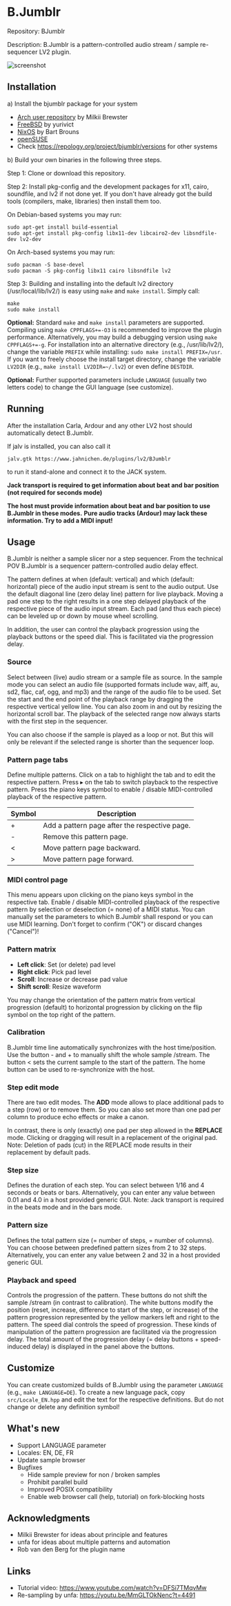 # B.Jumblr
Repository: BJumblr

Description: B.Jumblr is a pattern-controlled audio stream / sample re-sequencer LV2 plugin.

![screenshot](https://raw.githubusercontent.com/sjaehn/BJumblr/master/doc/screenshot.png "Screenshot from B.Jumblr")


## Installation

a) Install the bjumblr package for your system
* [Arch user repository](https://aur.archlinux.org/packages/bjumblr.lv2-git) by Milkii Brewster
* [FreeBSD](https://www.freshports.org/audio/bjumblr-lv2) by yurivict
* [NixOS](https://github.com/NixOS/nixpkgs/blob/release-20.09/pkgs/applications/audio/bjumblr/default.nix) by Bart Brouns
* [openSUSE](https://software.opensuse.org/package/BJumblr)
* Check https://repology.org/project/bjumblr/versions for other systems

b) Build your own binaries in the following three steps.

Step 1: Clone or download this repository.

Step 2: Install pkg-config and the development packages for x11, cairo, soundfile, and lv2 if not done yet. If you
don't have already got the build tools (compilers, make, libraries) then install them too.

On Debian-based systems you may run:
```
sudo apt-get install build-essential
sudo apt-get install pkg-config libx11-dev libcairo2-dev libsndfile-dev lv2-dev
```

On Arch-based systems you may run:
```
sudo pacman -S base-devel
sudo pacman -S pkg-config libx11 cairo libsndfile lv2
```

Step 3: Building and installing into the default lv2 directory (/usr/local/lib/lv2/) is easy using `make` and
`make install`. Simply call:
```
make
sudo make install
```

**Optional:** Standard `make` and `make install` parameters are supported. Compiling using `make CPPFLAGS+=-O3`
is recommended to improve the plugin performance. Alternatively, you may build a debugging version using
`make CPPFLAGS+=-g`. For installation into an alternative directory (e.g., /usr/lib/lv2/), change the
variable `PREFIX` while installing: `sudo make install PREFIX=/usr`. If you want to freely choose the
install target directory, change the variable `LV2DIR` (e.g., `make install LV2DIR=~/.lv2`) or even define
`DESTDIR`.

**Optional:** Further supported parameters include `LANGUAGE` (usually two letters code) to change the GUI
language (see customize).

## Running

After the installation Carla, Ardour and any other LV2 host should automatically detect B.Jumblr.

If jalv is installed, you can also call it
```
jalv.gtk https://www.jahnichen.de/plugins/lv2/BJumblr
```
to run it stand-alone and connect it to the JACK system.

**Jack transport is required to get information about beat and bar position (not required for seconds mode)**

**The host must provide information about beat and bar position to use B.Jumblr in these modes.**
**Pure audio tracks (Ardour) may lack these information. Try to add a MIDI input!**


## Usage

B.Jumblr is neither a sample slicer nor a step sequencer. From the technical POV B.Jumblr is a
sequencer pattern-controlled audio delay effect.

The pattern defines at when (default: vertical) and which (default: horizontal) piece of the audio
input stream is sent to the audio output. Use the default diagonal line (zero delay line) pattern
for live playback. Moving a pad one step to the right results in a one step delayed playback of the
respective piece of the audio input stream. Each pad (and thus each piece) can be leveled up or
down by mouse wheel scrolling.

In addition, the user can control the playback progression using the playback buttons or the speed
dial. This is facilitated via the progression delay.


### Source

Select between (live) audio stream or a sample file as source. In the sample mode you can select an
audio file (supported formats include wav, aiff, au, sd2, flac, caf, ogg, and mp3) and the range of
the audio file to be used. Set the start and the end point of the playback range by dragging the
respective vertical yellow line. You can also zoom in and out by resizing the horizontal scroll bar.
The playback of the selected range now always starts with the first step in the sequencer.

You can also choose if the sample is played as a loop or not. But this will only be relevant if the
selected range is shorter than the sequencer loop.


### Pattern page tabs

Define multiple patterns. Click on a tab to highlight the tab and to edit the respective pattern.
Press ▸ on the tab to switch playback to the respective pattern. Press the piano keys symbol to
enable / disable MIDI-controlled playback of the respective pattern.

| Symbol | Description |
| --- | --- |
| + | Add a pattern page after the respective page. |
| - | Remove this pattern page. |
| < | Move pattern page backward. |
| > | Move pattern page forward. |


### MIDI control page

This menu appears upon clicking on the piano keys symbol in the respective tab. Enable / disable
MIDI-controlled playback of the respective pattern by selection or deselection (= none) of a MIDI
status. You can manually set the parameters to which B.Jumblr shall respond or you can use MIDI
learning. Don't forget to confirm ("OK") or discard changes ("Cancel")!


### Pattern matrix

* **Left click**: Set (or delete) pad level
* **Right click**: Pick pad level
* **Scroll**: Increase or decrease pad value
* **Shift scroll**: Resize waveform

You may change the orientation of the pattern matrix from vertical progression (default) to
horizontal progression by clicking on the flip symbol on the top right of the pattern.


### Calibration

B.Jumblr time line automatically synchronizes with the host time/position. Use the button - and +
to manually shift the whole sample /stream. The button < sets the current sample to the start of
the pattern. The home button can be used to re-synchronize with the host.


### Step edit mode

There are two edit modes. The **ADD** mode allows to place additional pads to a step (row) or to remove
them. So you can also set more than one pad per column to produce echo effects or make a canon.

In contrast, there is only (exactly) one pad per step allowed in the **REPLACE** mode. Clicking or
dragging will result in a replacement of the original pad. Note: Deletion of pads (cut) in the
REPLACE mode results in their replacement by default pads.


### Step size

Defines the duration of each step. You can select between 1/16 and 4 seconds or beats or bars.
Alternatively, you can enter any value between 0.01 and 4.0 in a host provided generic GUI.
Note: Jack transport is required in the beats mode and in the bars mode.


### Pattern size

Defines the total pattern size (= number of steps, = number of columns). You can choose between
predefined pattern sizes from 2 to 32 steps. Alternatively, you can enter any value between 2 and 32
in a host provided generic GUI.


### Playback and speed

Controls the progression of the pattern. These buttons do not shift the sample /stream (in contrast to
calibration). The white buttons modify the position (reset, increase, difference to start of the step,
or increase) of the pattern progression represented by the yellow markers left and right to the pattern.
The speed dial controls the speed of progression. These kinds of manipulation of the pattern progression
are facilitated via the progression delay. The total amount of the progression delay (= delay buttons +
speed-induced delay) is displayed in the panel above the buttons.


## Customize

You can create customized builds of B.Jumblr using the parameter `LANGUAGE` (e.g., `make LANGUAGE=DE`).
To create a new language pack, copy `src/Locale_EN.hpp` and edit the text for the respective definitions.
But do not change or delete any definition symbol!


## What's new

* Support LANGUAGE parameter
* Locales: EN, DE, FR
* Update sample browser
* Bugfixes
  * Hide sample preview for non / broken samples
  * Prohibit parallel build
  * Improved POSIX compatibility
  * Enable web browser call (help, tutorial) on fork-blocking hosts


## Acknowledgments

* Milkii Brewster for ideas about principle and features
* unfa for ideas about multiple patterns and automation
* Rob van den Berg for the plugin name


## Links
* Tutorial video: https://www.youtube.com/watch?v=DFSi7TMqvMw
* Re-sampling by unfa: https://youtu.be/MmGLTOkNenc?t=4491
